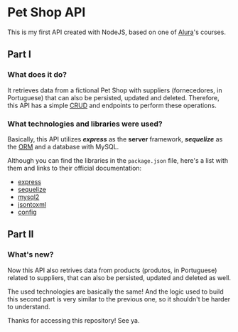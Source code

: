 # Pet Shop API

This is my first API created with NodeJS, based on one of [Alura](https://www.alura.com.br)'s courses.

## Part I

### What does it do?

It retrieves data from a fictional Pet Shop with suppliers (fornecedores, in Portuguese) that can also be persisted, 
updated and deleted. Therefore, this API has a
simple [CRUD](https://en.wikipedia.org/wiki/Create,_read,_update_and_delete) and endpoints to perform these operations.

### What technologies and libraries were used?

Basically, this API utilizes **_express_** as the **server** framework, **_sequelize_** as
the [ORM](https://en.wikipedia.org/wiki/Object%E2%80%93relational_mapping) and a database with MySQL.

Although you can find the libraries in the `package.json` file, here's a list with them and links to their official
documentation:

* [express](https://expressjs.com/)
* [sequelize](https://sequelize.org/)
* [mysql2](https://www.npmjs.com/package/mysql2)
* [jsontoxml](https://www.npmjs.com/package/jsontoxml)
* [config](https://www.npmjs.com/package/config)

## Part II

### What's new?

Now this API also retrives data from products (produtos, in Portuguese) related to suppliers, that can also be persisted, updated and deleted as well.

The used technologies are basically the same! And the logic used to build this second part is very similar to the previous one, so it shouldn't be harder to understand.

Thanks for accessing this repository! See ya.
